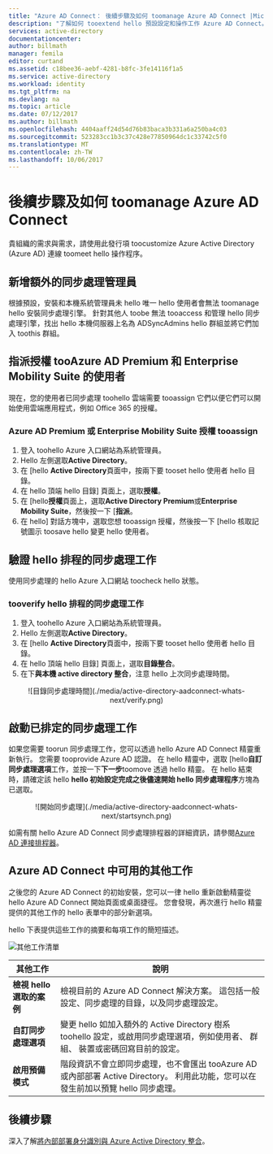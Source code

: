 ```yaml
---
title: "Azure AD Connect： 後續步驟及如何 toomanage Azure AD Connect |Microsoft 文件"
description: "了解如何 tooextend hello 預設設定和操作工作 Azure AD Connect。"
services: active-directory
documentationcenter: 
author: billmath
manager: femila
editor: curtand
ms.assetid: c18bee36-aebf-4281-b8fc-3fe14116f1a5
ms.service: active-directory
ms.workload: identity
ms.tgt_pltfrm: na
ms.devlang: na
ms.topic: article
ms.date: 07/12/2017
ms.author: billmath
ms.openlocfilehash: 4404aaff24d54d76b83baca3b331a6a250ba4c03
ms.sourcegitcommit: 523283cc1b3c37c428e77850964dc1c33742c5f0
ms.translationtype: MT
ms.contentlocale: zh-TW
ms.lasthandoff: 10/06/2017
---
```

# <a name="next-steps-and-how-toomanage-azure-ad-connect"></a>後續步驟及如何 toomanage Azure AD Connect
貴組織的需求與需求，請使用此發行項 toocustomize Azure Active Directory (Azure AD) 連線 toomeet hello 操作程序。  

## <a name="add-additional-sync-admins"></a>新增額外的同步處理管理員
根據預設，安裝和本機系統管理員未 hello 唯一 hello 使用者會無法 toomanage hello 安裝同步處理引擎。 針對其他人 toobe 無法 tooaccess 和管理 hello 同步處理引擎，找出 hello 本機伺服器上名為 ADSyncAdmins hello 群組並將它們加入 toothis 群組。

## <a name="assign-licenses-tooazure-ad-premium-and-enterprise-mobility-suite-users"></a>指派授權 tooAzure AD Premium 和 Enterprise Mobility Suite 的使用者
現在，您的使用者已同步處理 toohello 雲端需要 tooassign 它們以便它們可以開始使用雲端應用程式，例如 Office 365 的授權。

### <a name="tooassign-an-azure-ad-premium-or-enterprise-mobility-suite-license"></a>Azure AD Premium 或 Enterprise Mobility Suite 授權 tooassign

1. 登入 toohello Azure 入口網站為系統管理員。
2. Hello 左側選取**Active Directory**。
3. 在 [hello **Active Directory**頁面中，按兩下要 tooset hello 使用者 hello 目錄。
4. 在 hello 頂端 hello 目錄] 頁面上，選取**授權**。
5. 在 [hello**授權**頁面上，選取**Active Directory Premium**或**Enterprise Mobility Suite**，然後按一下 [**指派**。
6. 在 hello] 對話方塊中，選取您想 tooassign 授權，然後按一下 [hello 核取記號圖示 toosave hello 變更 hello 使用者。

## <a name="verify-hello-scheduled-synchronization-task"></a>驗證 hello 排程的同步處理工作
使用同步處理的 hello Azure 入口網站 toocheck hello 狀態。

### <a name="tooverify-hello-scheduled-synchronization-task"></a>tooverify hello 排程的同步處理工作
1. 登入 toohello Azure 入口網站為系統管理員。
2. Hello 左側選取**Active Directory**。
3. 在 [hello **Active Directory**頁面中，按兩下要 tooset hello 使用者 hello 目錄。
4. 在 hello 頂端 hello 目錄] 頁面上，選取**目錄整合**。
5. 在下**與本機 active directory 整合**，注意 hello 上次同步處理時間。

<center>![目錄同步處理時間](./media/active-directory-aadconnect-whats-next/verify.png)</center>

## <a name="start-a-scheduled-synchronization-task"></a>啟動已排定的同步處理工作
如果您需要 toorun 同步處理工作，您可以透過 hello Azure AD Connect 精靈重新執行。  您需要 tooprovide Azure AD 認證。  在 hello 精靈中，選取 [hello**自訂同步處理選項**工作，並按一下**下一步**toomove 透過 hello 精靈。 在 hello 結束時，請確定該 hello **hello 初始設定完成之後儘速開始 hello 同步處理程序**方塊為已選取。

<center>![開始同步處理](./media/active-directory-aadconnect-whats-next/startsynch.png)</center>

如需有關 hello Azure AD Connect 同步處理排程器的詳細資訊，請參閱[Azure AD 連接排程器](active-directory-aadconnectsync-feature-scheduler.md)。

## <a name="additional-tasks-available-in-azure-ad-connect"></a>Azure AD Connect 中可用的其他工作
之後您的 Azure AD Connect 的初始安裝，您可以一律 hello 重新啟動精靈從 hello Azure AD Connect 開始頁面或桌面捷徑。  您會發現，再次進行 hello 精靈提供的其他工作的 hello 表單中的部分新選項。  

hello 下表提供這些工作的摘要和每項工作的簡短描述。

![其他工作清單](./media/active-directory-aadconnect-whats-next/addtasks.png)

| 其他工作 | 說明 |
| --- | --- |
| **檢視 hello 選取的案例** |檢視目前的 Azure AD Connect 解決方案。  這包括一般設定、同步處理的目錄，以及同步處理設定。 |
| **自訂同步處理選項** |變更 hello 如加入額外的 Active Directory 樹系 toohello 設定，或啟用同步處理選項，例如使用者、 群組、 裝置或密碼回寫目前的設定。 |
| **啟用預備模式** |階段資訊不會立即同步處理，也不會匯出 tooAzure AD 或內部部署 Active Directory。  利用此功能，您可以在發生前加以預覽 hello 同步處理。 |

## <a name="next-steps"></a>後續步驟
深入了解[將內部部署身分識別與 Azure Active Directory 整合](active-directory-aadconnect.md)。
